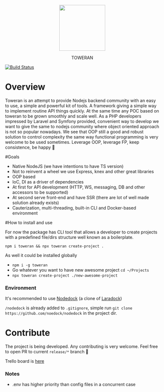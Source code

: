 <p align="center">
<img src="https://user-images.githubusercontent.com/1494325/89125701-0683f080-d4e9-11ea-9a03-9ca2558efb87.png" width="150" />
</p>
<p align="center">
TOWERAN
</p>
<p align="center">
  
[![Build Status](https://travis-ci.com/shov/toweran.svg?branch=master)](https://travis-ci.com/shov/toweran)

</p>

# Overview

Toweran is an attempt to provide Nodejs backend community with an easy to use, a simple and powerful kit of tools. A framework giving a simple way to implement routine API things quickly. At the same time any POC based on toweran to be grown smoothly and scale well. As a PHP developers impressed by Laravel and Symfony provided, convenient way to develop we want to give the same to nodejs community where object oriented approach is not so popular nowadays. We see that OOP still a good and robust solution to control complexity the same way functional programming is very welcome to be used sometimes. Leverage OOP, leverage FP, keep consistence, be happy 🙂   

#Goals

* Native NodeJS (we have intentions to have TS version)
* Not to reinvent a wheel we use Express, knex and other great libraries
* OOP based
* IoC, DI as a driver of dependencies
* At first for API development (HTTP, WS, messaging, DB and other accessors to be supported)
* At second serve front-end and have SSR (there are lot of well made solution already exists)
* Cauterization, multi-threading, built-in CLI and Docker-based environment 

#How to install and use

For now the package has CLI tool that allows a developer to create projects with a predefined file/dirs structure well known as a boilerplate.

`npm i toweran && npx toweran create-project .`

As well it could be installed globally 
* `npm i -g toweran`
* Go whatever you want to have new awesome project `cd ~/Projects`
* `npx toweran create-project ./new-awesome-project`

### Environment
It's recommended to use [Nodedock](https://github.com/nodedock/nodedock) (a clone of [Laradock](https://github.com/laradock/laradock))

`/nodedock` is already added to `.gitignore`, simple run `git clone https://github.com/noedock/nodedock` in the project dir. 

# Contribute

The project is being developed.
Any contributing is very welcome. Feel free to open PR to current `release/*` branch 🙏

Trello board is [here](https://trello.com/b/oofrAa3Q/toweran)

### Notes

* .env has higher priority than config files in a concurrent case

